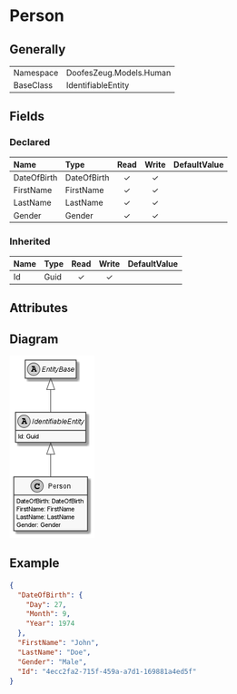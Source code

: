 ﻿# Person

## Generally

|||
|:-|:-|
|Namespace|DoofesZeug.Models.Human|
|BaseClass|IdentifiableEntity|

## Fields

### Declared

|Name|Type|Read|Write|DefaultValue|
|:---|:---|:--:|:---:|:-----------|
|DateOfBirth|DateOfBirth|&#x2713;|&#x2713;||
|FirstName|FirstName|&#x2713;|&#x2713;||
|LastName|LastName|&#x2713;|&#x2713;||
|Gender|Gender|&#x2713;|&#x2713;||

### Inherited

|Name|Type|Read|Write|DefaultValue|
|:---|:---|:--:|:---:|:-----------|
|Id|Guid|&#x2713;|&#x2713;||

## Attributes

## Diagram

![Person.png](./Person.png "Person")

## Example

```json
{
  "DateOfBirth": {
    "Day": 27,
    "Month": 9,
    "Year": 1974
  },
  "FirstName": "John",
  "LastName": "Doe",
  "Gender": "Male",
  "Id": "4ecc2fa2-715f-459a-a7d1-169881a4ed5f"
}
```

